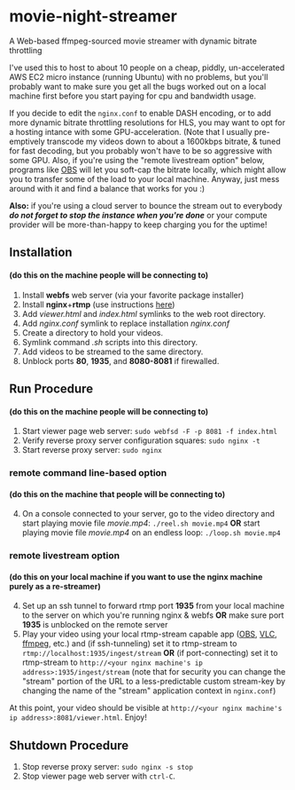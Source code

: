 # movie-night-streamer
A Web-based ffmpeg-sourced movie streamer with dynamic bitrate throttling

I've used this to host to about 10 people on a cheap, piddly, un-accelerated AWS EC2 micro instance (running Ubuntu) with no problems, but you'll probably want to make sure you get all the bugs worked out on a local machine first before you start paying for cpu and bandwidth usage. 

If you decide to edit the `nginx.conf` to enable DASH encoding, or to add more dynamic bitrate throttling resolutions for HLS, you may want to opt for a hosting intance with some GPU-acceleration. (Note that I usually pre-emptively transcode my videos down to about a 1600kbps bitrate, & tuned for fast decoding, but you probably won't have to be so aggressive with some GPU. Also, if you're using the "remote livestream option" below, programs like [OBS](https://obsproject.com) will let you soft-cap the bitrate locally, which might allow you to transfer some of the load to your local machine. Anyway, just mess around with it and find a balance that works for you :)

**Also:** if you're using a cloud server to bounce the stream out to everybody ***do not forget to stop the instance when you're done*** or your compute provider will be more-than-happy to keep charging you for the uptime!

## Installation
#### (do this on the machine people will be connecting to)
1. Install **webfs** web server (via your favorite package installer)
2. Install **nginx**+**rtmp** (use instructions [here](https://www.nginx.com/blog/video-streaming-for-remote-learning-with-nginx/))
3. Add *viewer.html* and *index.html* symlinks to the web root directory.
4. Add *nginx.conf* symlink to replace installation *nginx.conf*
5. Create a directory to hold your videos.
6. Symlink command *.sh* scripts into this directory.
7. Add videos to be streamed to the same directory.
8. Unblock ports **80**, **1935**, and **8080-8081** if firewalled.

## Run Procedure
#### (do this on the machine people will be connecting to)
1. Start viewer page web server: `sudo webfsd -F -p 8081 -f index.html`
2. Verify reverse proxy server configuration squares: `sudo nginx -t`
3. Start reverse proxy server: `sudo nginx`

### remote command line-based option
#### (do this on the machine that people will be connecting to)
4. On a console connected to your server, go to the video directory and start playing movie file *movie.mp4*: `./reel.sh movie.mp4` 
   **OR** start playing movie file *movie.mp4* on an endless loop: `./loop.sh movie.mp4`

### remote livestream option
#### (do this on your local machine if you want to use the nginx machine purely as a re-streamer)
4. Set up an ssh tunnel to forward rtmp port **1935** from your local machine to the server on which you're running nginx & webfs **OR** make sure port **1935** is unblocked on the remote server
5. Play your video using your local rtmp-stream capable app ([OBS](https://obsproject.com), [VLC](https://www.videolan.org/vlc/index.html), [ffmpeg](rtmp://trac.ffmpeg.org/wiki/StreamingGuide), etc.) and (if ssh-tunneling) set it to rtmp-stream to `rtmp://localhost:1935/ingest/stream` **OR** (if port-connecting) set it to rtmp-stream to `http://<your nginx machine's ip address>:1935/ingest/stream` (note that for security you can change the "stream" portion of the URL to a less-predictable custom stream-key by changing the name of the "stream" application context in `nginx.conf`)

At this point, your video should be visible at `http://<your nginx machine's ip address>:8081/viewer.html`. Enjoy!

## Shutdown Procedure
1. Stop reverse proxy server: `sudo nginx -s stop`
2. Stop viewer page web server with `ctrl-C`.
